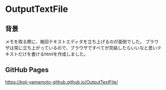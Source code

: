 # OutputTextFile 
## 背景
メモを取る際に、毎回テキストエディタを立ち上げるのが面倒でした。
ブラウザは常に立ち上がっているので、ブラウザですべてが完結したらいいなと思いテキストだけを書けるhtmlを作成しました。

## GitHub Pages
https://koji-yamamoto-github.github.io/OutputTextFile/
